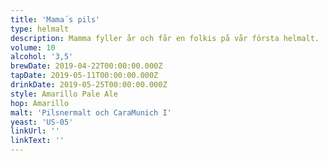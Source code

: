 ```yaml
---
title: 'Mama´s pils'
type: helmalt
description: Mamma fyller år och får en folkis på vår första helmalt.
volume: 10
alcohol: '3,5'
brewDate: 2019-04-22T00:00:00.000Z
tapDate: 2019-05-11T00:00:00.000Z
drinkDate: 2019-05-25T00:00:00.000Z
style: Amarillo Pale Ale
hop: Amarillo
malt: 'Pilsnermalt och CaraMunich I'
yeast: 'US-05'
linkUrl: ''
linkText: ''
---
```


